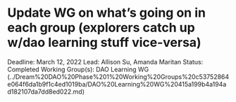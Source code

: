 # Update WG on what’s going on in each group (explorers catch up w/dao learning stuff vice-versa)

Deadline: March 12, 2022
Lead: Allison Su, Amanda Maritan
Status: Completed
Working Group(s): DAO Learning WG (../Dream%20DAO%20Phase%201%20Working%20Groups%20c53752864e064f6da1b9f1c4ed1019ba/DAO%20Learning%20WG%20415a199b4a194ad182107da7dd8ed022.md)